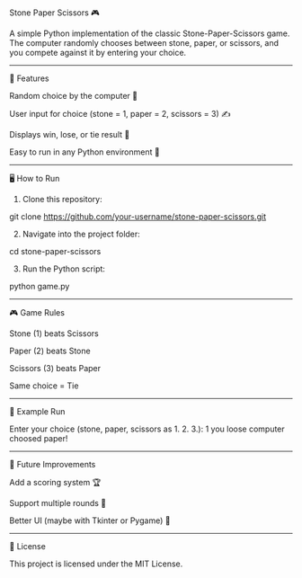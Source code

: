 Stone Paper Scissors 🎮

A simple Python implementation of the classic Stone-Paper-Scissors game.
The computer randomly chooses between stone, paper, or scissors, and you compete against it by entering your choice.


---

📂 Features

Random choice by the computer 🤖

User input for choice (stone = 1, paper = 2, scissors = 3) ✍️

Displays win, lose, or tie result 🎯

Easy to run in any Python environment 🐍



---

🖥️ How to Run

1. Clone this repository:

git clone https://github.com/your-username/stone-paper-scissors.git


2. Navigate into the project folder:

cd stone-paper-scissors


3. Run the Python script:

python game.py




---

🎮 Game Rules

Stone (1) beats Scissors

Paper (2) beats Stone

Scissors (3) beats Paper

Same choice = Tie



---

📝 Example Run

Enter your choice (stone, paper, scissors as 1. 2. 3.): 1
you loose
computer choosed paper!


---

🚀 Future Improvements

Add a scoring system 🏆

Support multiple rounds 🔁

Better UI (maybe with Tkinter or Pygame) 🎨



---

📜 License

This project is licensed under the MIT License.
